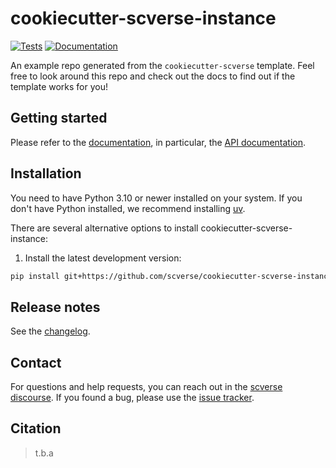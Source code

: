 # cookiecutter-scverse-instance

[![Tests][badge-tests]][tests]
[![Documentation][badge-docs]][documentation]

[badge-tests]: https://img.shields.io/github/actions/workflow/status/scverse/cookiecutter-scverse-instance/test.yaml?branch=main
[badge-docs]: https://img.shields.io/readthedocs/cookiecutter-scverse-instance

An example repo generated from the `cookiecutter-scverse` template. Feel free to look around this repo and check out the docs to find out if the template works for you!

## Getting started

Please refer to the [documentation][],
in particular, the [API documentation][].

## Installation

You need to have Python 3.10 or newer installed on your system.
If you don't have Python installed, we recommend installing [uv][].

There are several alternative options to install cookiecutter-scverse-instance:

<!--
1) Install the latest release of `cookiecutter-scverse-instance` from [PyPI][]:

```bash
pip install cookiecutter-scverse-instance
```
-->

1. Install the latest development version:

```bash
pip install git+https://github.com/scverse/cookiecutter-scverse-instance.git@main
```

## Release notes

See the [changelog][].

## Contact

For questions and help requests, you can reach out in the [scverse discourse][].
If you found a bug, please use the [issue tracker][].

## Citation

> t.b.a

[uv]: https://github.com/astral-sh/uv
[scverse discourse]: https://discourse.scverse.org/
[issue tracker]: https://github.com/scverse/cookiecutter-scverse-instance/issues
[tests]: https://github.com/scverse/cookiecutter-scverse-instance/actions/workflows/test.yaml
[documentation]: https://cookiecutter-scverse-instance.readthedocs.io
[changelog]: https://cookiecutter-scverse-instance.readthedocs.io/en/latest/changelog.html
[api documentation]: https://cookiecutter-scverse-instance.readthedocs.io/en/latest/api.html
[pypi]: https://pypi.org/project/cookiecutter-scverse-instance
